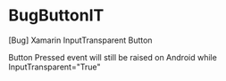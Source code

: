 # BugButtonIT
[Bug] Xamarin InputTransparent Button

Button Pressed event will still be raised on Android while InputTransparent="True"    
                    
                    